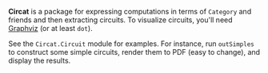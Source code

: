 **Circat** is a package for expressing computations in terms of `Category` and friends and then extracting circuits.
To visualize circuits, you'll need [Graphviz](http://graphviz.org) (or at least `dot`).

See the `Circat.Circuit` module for examples.
For instance, run `outSimples` to construct some simple circuits, render them to PDF (easy to change), and display the results.
